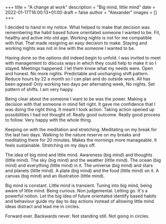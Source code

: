 +++
title = "A change at work"
description = "Big mind, little mind"
date = 2022-01-17T16:00:13+01:00
draft = false
author = "Alexander"
images = []
+++

I decided to hand in my notice. What helped to make that decision was remembering the habit based future orientated someone I wanted to be. Fit, healthy and active into old age. Working nights is not for me compatible with that. That made resigning an easy decision to make. Staying and working nights was not in line with the someone I wanted to be.

Having done so the options did indeed begin to unfold. I was invited to meet with management to discuss ways in which they could help to make it so I stayed. Meetings happened. I let them know what my needs were. Open and honest. No more nights. Predictable and unchanging shift pattern. Reduce hours by 22 a month so I can plan and do outside work. All has been agreed! Only working two days per alternating week, No nights. Set pattern of shifts. I am very happy.

Being clear about the someone I want to be was the power. Making a decision with that someone in mind felt right. It gave me confidence that I was doing the right thing. It meant I took action. Taking action opened up possibilities I had not thought of. Really good outcome. Really good process to follow. Very happy with the whole thing.

Keeping on with the meditation and stretching. Meditating on my break for the last two days. Walking to the nature reserve on my breaks and meditating there for 20 minutes. Makes the mornings more manageable. It feels sustainable. Stretching on my days off.

The idea of big mind and little mind.
Awareness (big mind) and thoughts (little mind).
The sky (big mind) and the weather (little mind).
The ocean (big mind) and everything (little mind) in it. The universe (big mind) and stars and planets (little mind). A plate (big mind) and the food (little mind) on it.
A canvas (big mind) and an illustration (little mind).

Big mind is constant. Little mind is transient. Tuning into big mind, being aware of little mind.
Being curious. Non judgemental. Letting go.
It's a powerful notion. Let the big idea of future orientated identify based habits and behaviour guide my day to day actions instead of allowing little mind ideas distract and lead me in circles.

Forward ever. Backwards never. Not standing still. Not going in circles.
